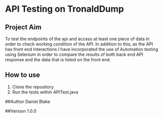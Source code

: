 # API Testing on TronaldDump

## Project Aim
To test the endpoints of the api and access at least one piece of data in order to check working condition
of the API. In addition to this, as the API has front end interactions I have incorporated the use of 
Automation testing using Selenium in order to compare the results of both back end API response and the data
that is listed on the front end.

## How to use
1. Clone the repository
2. Run the tests within APITest.java

##Author
Daniel Blake

##Version 
1.0.0